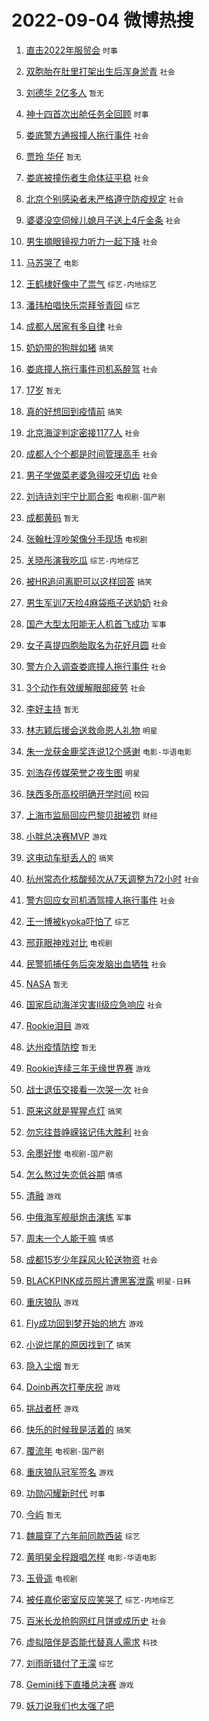 # 2022-09-04 微博热搜 
1. [直击2022年服贸会](https://m.weibo.cn/search?containerid=100103type%3D1%26t%3D10%26q%3D%23%E7%9B%B4%E5%87%BB2022%E5%B9%B4%E6%9C%8D%E8%B4%B8%E4%BC%9A%23&stream_entry_id=51&isnewpage=1&extparam=seat%3D1%26pos%3D0%26dgr%3D0%26c_type%3D51%26filter_type%3Drealtimehot%26cate%3D10103%26display_time%3D1662250436%26pre_seqid%3D16622504367000423196&luicode=10000011&lfid=106003type%3D25%26t%3D3%26disable_hot%3D1%26filter_type%3Drealtimehot) `时事` 

2. [双胞胎在肚里打架出生后浑身淤青](https://m.weibo.cn/search?containerid=100103type%3D1%26t%3D10%26q%3D%23%E5%8F%8C%E8%83%9E%E8%83%8E%E5%9C%A8%E8%82%9A%E9%87%8C%E6%89%93%E6%9E%B6%E5%87%BA%E7%94%9F%E5%90%8E%E6%B5%91%E8%BA%AB%E6%B7%A4%E9%9D%92%23&stream_entry_id=31&isnewpage=1&extparam=seat%3D1%26dgr%3D0%26filter_type%3Drealtimehot%26realpos%3D1%26flag%3D1%26lcate%3D5001%26pos%3D0%26c_type%3D31%26cate%3D0%26display_time%3D1662250436%26pre_seqid%3D16622504367000423196&luicode=10000011&lfid=106003type%3D25%26t%3D3%26disable_hot%3D1%26filter_type%3Drealtimehot) `社会` 

3. [刘德华 2亿多人](https://m.weibo.cn/search?containerid=100103type%3D1%26t%3D10%26q%3D%E5%88%98%E5%BE%B7%E5%8D%8E+2%E4%BA%BF%E5%A4%9A%E4%BA%BA&stream_entry_id=31&isnewpage=1&extparam=seat%3D1%26dgr%3D0%26filter_type%3Drealtimehot%26realpos%3D2%26flag%3D16%26lcate%3D5001%26pos%3D1%26c_type%3D31%26cate%3D0%26display_time%3D1662250436%26pre_seqid%3D16622504367000423196&luicode=10000011&lfid=106003type%3D25%26t%3D3%26disable_hot%3D1%26filter_type%3Drealtimehot) `暂无` 

4. [神十四首次出舱任务全回顾](https://m.weibo.cn/search?containerid=100103type%3D1%26t%3D10%26q%3D%23%E7%A5%9E%E5%8D%81%E5%9B%9B%E9%A6%96%E6%AC%A1%E5%87%BA%E8%88%B1%E4%BB%BB%E5%8A%A1%E5%85%A8%E5%9B%9E%E9%A1%BE%23&stream_entry_id=31&isnewpage=1&extparam=seat%3D1%26dgr%3D0%26filter_type%3Drealtimehot%26realpos%3D3%26flag%3D0%26lcate%3D5001%26pos%3D2%26c_type%3D31%26cate%3D0%26display_time%3D1662250436%26pre_seqid%3D16622504367000423196&luicode=10000011&lfid=106003type%3D25%26t%3D3%26disable_hot%3D1%26filter_type%3Drealtimehot) `时事` 

5. [娄底警方通报撞人拖行事件](https://m.weibo.cn/search?containerid=100103type%3D1%26t%3D10%26q%3D%23%E5%A8%84%E5%BA%95%E8%AD%A6%E6%96%B9%E9%80%9A%E6%8A%A5%E6%92%9E%E4%BA%BA%E6%8B%96%E8%A1%8C%E4%BA%8B%E4%BB%B6%23&stream_entry_id=31&isnewpage=1&extparam=seat%3D1%26dgr%3D0%26filter_type%3Drealtimehot%26realpos%3D4%26flag%3D1%26lcate%3D5001%26pos%3D3%26c_type%3D31%26cate%3D0%26display_time%3D1662250436%26pre_seqid%3D16622504367000423196&luicode=10000011&lfid=106003type%3D25%26t%3D3%26disable_hot%3D1%26filter_type%3Drealtimehot) `社会` 

6. [贾玲 华仔](https://m.weibo.cn/search?containerid=100103type%3D1%26t%3D10%26q%3D%E8%B4%BE%E7%8E%B2+%E5%8D%8E%E4%BB%94&stream_entry_id=31&isnewpage=1&extparam=seat%3D1%26dgr%3D0%26filter_type%3Drealtimehot%26realpos%3D5%26flag%3D0%26lcate%3D5001%26pos%3D4%26c_type%3D31%26cate%3D0%26display_time%3D1662250436%26pre_seqid%3D16622504367000423196&luicode=10000011&lfid=106003type%3D25%26t%3D3%26disable_hot%3D1%26filter_type%3Drealtimehot) `暂无` 

7. [娄底被撞伤者生命体征平稳](https://m.weibo.cn/search?containerid=100103type%3D1%26t%3D10%26q%3D%23%E5%A8%84%E5%BA%95%E8%A2%AB%E6%92%9E%E4%BC%A4%E8%80%85%E7%94%9F%E5%91%BD%E4%BD%93%E5%BE%81%E5%B9%B3%E7%A8%B3%23&stream_entry_id=31&isnewpage=1&extparam=seat%3D1%26dgr%3D0%26filter_type%3Drealtimehot%26realpos%3D6%26flag%3D1%26lcate%3D5001%26pos%3D5%26c_type%3D31%26cate%3D0%26display_time%3D1662250436%26pre_seqid%3D16622504367000423196&luicode=10000011&lfid=106003type%3D25%26t%3D3%26disable_hot%3D1%26filter_type%3Drealtimehot) `社会` 

8. [北京个别感染者未严格遵守防疫规定](https://m.weibo.cn/search?containerid=100103type%3D1%26t%3D10%26q%3D%23%E5%8C%97%E4%BA%AC%E4%B8%AA%E5%88%AB%E6%84%9F%E6%9F%93%E8%80%85%E6%9C%AA%E4%B8%A5%E6%A0%BC%E9%81%B5%E5%AE%88%E9%98%B2%E7%96%AB%E8%A7%84%E5%AE%9A%23&stream_entry_id=31&isnewpage=1&extparam=seat%3D1%26dgr%3D0%26filter_type%3Drealtimehot%26realpos%3D7%26flag%3D1%26lcate%3D5001%26pos%3D6%26c_type%3D31%26cate%3D0%26display_time%3D1662250436%26pre_seqid%3D16622504367000423196&luicode=10000011&lfid=106003type%3D25%26t%3D3%26disable_hot%3D1%26filter_type%3Drealtimehot) `社会` 

9. [婆婆没空伺候儿媳月子送上4斤金条](https://m.weibo.cn/search?containerid=100103type%3D1%26t%3D10%26q%3D%23%E5%A9%86%E5%A9%86%E6%B2%A1%E7%A9%BA%E4%BC%BA%E5%80%99%E5%84%BF%E5%AA%B3%E6%9C%88%E5%AD%90%E9%80%81%E4%B8%8A4%E6%96%A4%E9%87%91%E6%9D%A1%23&stream_entry_id=31&isnewpage=1&extparam=seat%3D1%26dgr%3D0%26filter_type%3Drealtimehot%26realpos%3D8%26flag%3D0%26lcate%3D5001%26pos%3D7%26c_type%3D31%26cate%3D0%26display_time%3D1662250436%26pre_seqid%3D16622504367000423196&luicode=10000011&lfid=106003type%3D25%26t%3D3%26disable_hot%3D1%26filter_type%3Drealtimehot) `社会` 

10. [男生摘眼镜视力听力一起下降](https://m.weibo.cn/search?containerid=100103type%3D1%26t%3D10%26q%3D%23%E7%94%B7%E7%94%9F%E6%91%98%E7%9C%BC%E9%95%9C%E8%A7%86%E5%8A%9B%E5%90%AC%E5%8A%9B%E4%B8%80%E8%B5%B7%E4%B8%8B%E9%99%8D%23&stream_entry_id=31&isnewpage=1&extparam=seat%3D1%26dgr%3D0%26filter_type%3Drealtimehot%26realpos%3D9%26flag%3D0%26lcate%3D5001%26pos%3D8%26c_type%3D31%26cate%3D0%26display_time%3D1662250436%26pre_seqid%3D16622504367000423196&luicode=10000011&lfid=106003type%3D25%26t%3D3%26disable_hot%3D1%26filter_type%3Drealtimehot) `社会` 

11. [马苏哭了](https://m.weibo.cn/search?containerid=100103type%3D1%26t%3D10%26q%3D%23%E9%A9%AC%E8%8B%8F%E5%93%AD%E4%BA%86%23&stream_entry_id=31&isnewpage=1&extparam=seat%3D1%26dgr%3D0%26filter_type%3Drealtimehot%26realpos%3D10%26flag%3D0%26lcate%3D5001%26pos%3D9%26c_type%3D31%26cate%3D0%26display_time%3D1662250436%26pre_seqid%3D16622504367000423196&luicode=10000011&lfid=106003type%3D25%26t%3D3%26disable_hot%3D1%26filter_type%3Drealtimehot) `电影` 

12. [王鹤棣好像中了祟气](https://m.weibo.cn/search?containerid=100103type%3D1%26t%3D10%26q%3D%23%E7%8E%8B%E9%B9%A4%E6%A3%A3%E5%A5%BD%E5%83%8F%E4%B8%AD%E4%BA%86%E7%A5%9F%E6%B0%94%23&stream_entry_id=31&isnewpage=1&extparam=seat%3D1%26dgr%3D0%26filter_type%3Drealtimehot%26realpos%3D11%26flag%3D0%26lcate%3D5001%26pos%3D10%26c_type%3D31%26cate%3D0%26display_time%3D1662250436%26pre_seqid%3D16622504367000423196&luicode=10000011&lfid=106003type%3D25%26t%3D3%26disable_hot%3D1%26filter_type%3Drealtimehot) `综艺-内地综艺` 

13. [潘玮柏唱快乐崇拜爷青回](http://m.weibo.cn/c/wbox?&id=j84w2uenjc&roomid=14053&q=%23%E6%BD%98%E7%8E%AE%E6%9F%8F%E5%94%B1%E5%BF%AB%E4%B9%90%E5%B4%87%E6%8B%9C%E7%88%B7%E9%9D%92%E5%9B%9E%23&extparam=seat%3D1%26dgr%3D0%26filter_type%3Drealtimehot%26realpos%3D12%26flag%3D1%26lcate%3D5001%26pos%3D11%26c_type%3D31%26cate%3D0%26display_time%3D1662250436%26pre_seqid%3D16622504367000423196&luicode=10000011&lfid=106003type%3D25%26t%3D3%26disable_hot%3D1%26filter_type%3Drealtimehot) `综艺` 

14. [成都人居家有多自律](https://m.weibo.cn/search?containerid=100103type%3D1%26t%3D10%26q%3D%23%E6%88%90%E9%83%BD%E4%BA%BA%E5%B1%85%E5%AE%B6%E6%9C%89%E5%A4%9A%E8%87%AA%E5%BE%8B%23&stream_entry_id=31&isnewpage=1&extparam=seat%3D1%26dgr%3D0%26filter_type%3Drealtimehot%26realpos%3D13%26flag%3D1%26lcate%3D5001%26pos%3D12%26c_type%3D31%26cate%3D0%26display_time%3D1662250436%26pre_seqid%3D16622504367000423196&luicode=10000011&lfid=106003type%3D25%26t%3D3%26disable_hot%3D1%26filter_type%3Drealtimehot) `社会` 

15. [奶奶带的狗胖如猪](https://m.weibo.cn/search?containerid=100103type%3D1%26t%3D10%26q%3D%23%E5%A5%B6%E5%A5%B6%E5%B8%A6%E7%9A%84%E7%8B%97%E8%83%96%E5%A6%82%E7%8C%AA%23&stream_entry_id=31&isnewpage=1&extparam=seat%3D1%26dgr%3D0%26filter_type%3Drealtimehot%26realpos%3D14%26flag%3D0%26lcate%3D5001%26pos%3D13%26c_type%3D31%26cate%3D0%26display_time%3D1662250436%26pre_seqid%3D16622504367000423196&luicode=10000011&lfid=106003type%3D25%26t%3D3%26disable_hot%3D1%26filter_type%3Drealtimehot) `搞笑` 

16. [娄底撞人拖行事件司机系醉驾](https://m.weibo.cn/search?containerid=100103type%3D1%26t%3D10%26q%3D%23%E5%A8%84%E5%BA%95%E6%92%9E%E4%BA%BA%E6%8B%96%E8%A1%8C%E4%BA%8B%E4%BB%B6%E5%8F%B8%E6%9C%BA%E7%B3%BB%E9%86%89%E9%A9%BE%23&stream_entry_id=31&isnewpage=1&extparam=seat%3D1%26dgr%3D0%26filter_type%3Drealtimehot%26realpos%3D15%26flag%3D1%26lcate%3D5001%26pos%3D14%26c_type%3D31%26cate%3D0%26display_time%3D1662250436%26pre_seqid%3D16622504367000423196&luicode=10000011&lfid=106003type%3D25%26t%3D3%26disable_hot%3D1%26filter_type%3Drealtimehot) `社会` 

17. [17岁](https://m.weibo.cn/search?containerid=100103type%3D1%26t%3D10%26q%3D%2317%E5%B2%81%23&stream_entry_id=31&isnewpage=1&extparam=seat%3D1%26dgr%3D0%26filter_type%3Drealtimehot%26realpos%3D16%26flag%3D0%26lcate%3D5001%26pos%3D15%26c_type%3D31%26cate%3D0%26display_time%3D1662250436%26pre_seqid%3D16622504367000423196&luicode=10000011&lfid=106003type%3D25%26t%3D3%26disable_hot%3D1%26filter_type%3Drealtimehot) `暂无` 

18. [真的好想回到疫情前](https://m.weibo.cn/search?containerid=100103type%3D1%26t%3D10%26q%3D%23%E7%9C%9F%E7%9A%84%E5%A5%BD%E6%83%B3%E5%9B%9E%E5%88%B0%E7%96%AB%E6%83%85%E5%89%8D%23&stream_entry_id=31&isnewpage=1&extparam=seat%3D1%26dgr%3D0%26filter_type%3Drealtimehot%26realpos%3D17%26flag%3D0%26lcate%3D5001%26pos%3D16%26c_type%3D31%26cate%3D0%26display_time%3D1662250436%26pre_seqid%3D16622504367000423196&luicode=10000011&lfid=106003type%3D25%26t%3D3%26disable_hot%3D1%26filter_type%3Drealtimehot) `搞笑` 

19. [北京海淀判定密接1177人](https://m.weibo.cn/search?containerid=100103type%3D1%26t%3D10%26q%3D%23%E5%8C%97%E4%BA%AC%E6%B5%B7%E6%B7%80%E5%88%A4%E5%AE%9A%E5%AF%86%E6%8E%A51177%E4%BA%BA%23&stream_entry_id=31&isnewpage=1&extparam=seat%3D1%26dgr%3D0%26filter_type%3Drealtimehot%26realpos%3D18%26flag%3D0%26lcate%3D5001%26pos%3D17%26c_type%3D31%26cate%3D0%26display_time%3D1662250436%26pre_seqid%3D16622504367000423196&luicode=10000011&lfid=106003type%3D25%26t%3D3%26disable_hot%3D1%26filter_type%3Drealtimehot) `社会` 

20. [成都人个个都是时间管理高手](https://m.weibo.cn/search?containerid=100103type%3D1%26t%3D10%26q%3D%23%E6%88%90%E9%83%BD%E4%BA%BA%E4%B8%AA%E4%B8%AA%E9%83%BD%E6%98%AF%E6%97%B6%E9%97%B4%E7%AE%A1%E7%90%86%E9%AB%98%E6%89%8B%23&stream_entry_id=31&isnewpage=1&extparam=seat%3D1%26dgr%3D0%26filter_type%3Drealtimehot%26realpos%3D19%26flag%3D0%26lcate%3D5001%26pos%3D18%26c_type%3D31%26cate%3D0%26display_time%3D1662250436%26pre_seqid%3D16622504367000423196&luicode=10000011&lfid=106003type%3D25%26t%3D3%26disable_hot%3D1%26filter_type%3Drealtimehot) `社会` 

21. [男子学做菜老婆急得咬牙切齿](https://m.weibo.cn/search?containerid=100103type%3D1%26t%3D10%26q%3D%23%E7%94%B7%E5%AD%90%E5%AD%A6%E5%81%9A%E8%8F%9C%E8%80%81%E5%A9%86%E6%80%A5%E5%BE%97%E5%92%AC%E7%89%99%E5%88%87%E9%BD%BF%23&stream_entry_id=31&isnewpage=1&extparam=seat%3D1%26dgr%3D0%26filter_type%3Drealtimehot%26realpos%3D20%26flag%3D0%26lcate%3D5001%26pos%3D19%26c_type%3D31%26cate%3D0%26display_time%3D1662250436%26pre_seqid%3D16622504367000423196&luicode=10000011&lfid=106003type%3D25%26t%3D3%26disable_hot%3D1%26filter_type%3Drealtimehot) `社会` 

22. [刘诗诗刘宇宁比耶合影](http://m.weibo.cn/c/wbox?&id=j84w2uenjc&roomid=14054&q=%23%E5%88%98%E8%AF%97%E8%AF%97%E5%88%98%E5%AE%87%E5%AE%81%E6%AF%94%E8%80%B6%E5%90%88%E5%BD%B1%23&extparam=seat%3D1%26dgr%3D0%26filter_type%3Drealtimehot%26realpos%3D21%26flag%3D1%26lcate%3D5001%26pos%3D20%26c_type%3D31%26cate%3D0%26display_time%3D1662250436%26pre_seqid%3D16622504367000423196&luicode=10000011&lfid=106003type%3D25%26t%3D3%26disable_hot%3D1%26filter_type%3Drealtimehot) `电视剧-国产剧` 

23. [成都黄码](https://m.weibo.cn/search?containerid=100103type%3D1%26t%3D10%26q%3D%23%E6%88%90%E9%83%BD%E9%BB%84%E7%A0%81%23&stream_entry_id=31&isnewpage=1&extparam=seat%3D1%26dgr%3D0%26filter_type%3Drealtimehot%26realpos%3D22%26flag%3D0%26lcate%3D5001%26pos%3D21%26c_type%3D31%26cate%3D0%26display_time%3D1662250436%26pre_seqid%3D16622504367000423196&luicode=10000011&lfid=106003type%3D25%26t%3D3%26disable_hot%3D1%26filter_type%3Drealtimehot) `暂无` 

24. [张翰杜淳吵架像分手现场](http://m.weibo.cn/c/wbox?&id=j84w2uenjc&roomid=14024&q=%23%E5%BC%A0%E7%BF%B0%E6%9D%9C%E6%B7%B3%E5%90%B5%E6%9E%B6%E5%83%8F%E5%88%86%E6%89%8B%E7%8E%B0%E5%9C%BA%23&extparam=seat%3D1%26dgr%3D0%26filter_type%3Drealtimehot%26realpos%3D23%26flag%3D0%26lcate%3D5001%26pos%3D22%26c_type%3D31%26cate%3D0%26display_time%3D1662250436%26pre_seqid%3D16622504367000423196&luicode=10000011&lfid=106003type%3D25%26t%3D3%26disable_hot%3D1%26filter_type%3Drealtimehot) `电视剧` 

25. [关晓彤演我吃瓜](https://m.weibo.cn/search?containerid=100103type%3D1%26t%3D10%26q%3D%23%E5%85%B3%E6%99%93%E5%BD%A4%E6%BC%94%E6%88%91%E5%90%83%E7%93%9C%23&stream_entry_id=31&isnewpage=1&extparam=seat%3D1%26dgr%3D0%26filter_type%3Drealtimehot%26realpos%3D24%26flag%3D0%26lcate%3D5001%26pos%3D23%26c_type%3D31%26cate%3D0%26display_time%3D1662250436%26pre_seqid%3D16622504367000423196&luicode=10000011&lfid=106003type%3D25%26t%3D3%26disable_hot%3D1%26filter_type%3Drealtimehot) `综艺-内地综艺` 

26. [被HR追问离职可以这样回答](https://m.weibo.cn/search?containerid=100103type%3D1%26t%3D10%26q%3D%23%E8%A2%ABHR%E8%BF%BD%E9%97%AE%E7%A6%BB%E8%81%8C%E5%8F%AF%E4%BB%A5%E8%BF%99%E6%A0%B7%E5%9B%9E%E7%AD%94%23&stream_entry_id=31&isnewpage=1&extparam=seat%3D1%26dgr%3D0%26filter_type%3Drealtimehot%26realpos%3D25%26flag%3D0%26lcate%3D5001%26pos%3D24%26c_type%3D31%26cate%3D0%26display_time%3D1662250436%26pre_seqid%3D16622504367000423196&luicode=10000011&lfid=106003type%3D25%26t%3D3%26disable_hot%3D1%26filter_type%3Drealtimehot) `搞笑` 

27. [男生军训7天捡4麻袋瓶子送奶奶](https://m.weibo.cn/search?containerid=100103type%3D1%26t%3D10%26q%3D%23%E7%94%B7%E7%94%9F%E5%86%9B%E8%AE%AD7%E5%A4%A9%E6%8D%A14%E9%BA%BB%E8%A2%8B%E7%93%B6%E5%AD%90%E9%80%81%E5%A5%B6%E5%A5%B6%23&stream_entry_id=31&isnewpage=1&extparam=seat%3D1%26dgr%3D0%26filter_type%3Drealtimehot%26realpos%3D26%26flag%3D0%26lcate%3D5001%26pos%3D25%26c_type%3D31%26cate%3D0%26display_time%3D1662250436%26pre_seqid%3D16622504367000423196&luicode=10000011&lfid=106003type%3D25%26t%3D3%26disable_hot%3D1%26filter_type%3Drealtimehot) `社会` 

28. [国产大型太阳能无人机首飞成功](https://m.weibo.cn/search?containerid=100103type%3D1%26t%3D10%26q%3D%23%E5%9B%BD%E4%BA%A7%E5%A4%A7%E5%9E%8B%E5%A4%AA%E9%98%B3%E8%83%BD%E6%97%A0%E4%BA%BA%E6%9C%BA%E9%A6%96%E9%A3%9E%E6%88%90%E5%8A%9F%23&stream_entry_id=31&isnewpage=1&extparam=seat%3D1%26dgr%3D0%26filter_type%3Drealtimehot%26realpos%3D27%26flag%3D0%26lcate%3D5001%26pos%3D26%26c_type%3D31%26cate%3D0%26display_time%3D1662250436%26pre_seqid%3D16622504367000423196&luicode=10000011&lfid=106003type%3D25%26t%3D3%26disable_hot%3D1%26filter_type%3Drealtimehot) `军事` 

29. [女子喜提四胞胎取名为花好月圆](https://m.weibo.cn/search?containerid=100103type%3D1%26t%3D10%26q%3D%23%E5%A5%B3%E5%AD%90%E5%96%9C%E6%8F%90%E5%9B%9B%E8%83%9E%E8%83%8E%E5%8F%96%E5%90%8D%E4%B8%BA%E8%8A%B1%E5%A5%BD%E6%9C%88%E5%9C%86%23&stream_entry_id=31&isnewpage=1&extparam=seat%3D1%26dgr%3D0%26filter_type%3Drealtimehot%26realpos%3D28%26flag%3D0%26lcate%3D5001%26pos%3D27%26c_type%3D31%26cate%3D0%26display_time%3D1662250436%26pre_seqid%3D16622504367000423196&luicode=10000011&lfid=106003type%3D25%26t%3D3%26disable_hot%3D1%26filter_type%3Drealtimehot) `社会` 

30. [警方介入调查娄底撞人拖行事件](https://m.weibo.cn/search?containerid=100103type%3D1%26t%3D10%26q%3D%23%E8%AD%A6%E6%96%B9%E4%BB%8B%E5%85%A5%E8%B0%83%E6%9F%A5%E5%A8%84%E5%BA%95%E6%92%9E%E4%BA%BA%E6%8B%96%E8%A1%8C%E4%BA%8B%E4%BB%B6%23&stream_entry_id=31&isnewpage=1&extparam=seat%3D1%26dgr%3D0%26filter_type%3Drealtimehot%26realpos%3D29%26flag%3D0%26lcate%3D5001%26pos%3D28%26c_type%3D31%26cate%3D0%26display_time%3D1662250436%26pre_seqid%3D16622504367000423196&luicode=10000011&lfid=106003type%3D25%26t%3D3%26disable_hot%3D1%26filter_type%3Drealtimehot) `社会` 

31. [3个动作有效缓解眼部疲劳](https://m.weibo.cn/search?containerid=100103type%3D1%26t%3D10%26q%3D%233%E4%B8%AA%E5%8A%A8%E4%BD%9C%E6%9C%89%E6%95%88%E7%BC%93%E8%A7%A3%E7%9C%BC%E9%83%A8%E7%96%B2%E5%8A%B3%23&stream_entry_id=31&isnewpage=1&extparam=seat%3D1%26dgr%3D0%26filter_type%3Drealtimehot%26realpos%3D30%26flag%3D0%26lcate%3D5001%26pos%3D29%26c_type%3D31%26cate%3D0%26display_time%3D1662250436%26pre_seqid%3D16622504367000423196&luicode=10000011&lfid=106003type%3D25%26t%3D3%26disable_hot%3D1%26filter_type%3Drealtimehot) `社会` 

32. [李好主持](https://m.weibo.cn/search?containerid=100103type%3D1%26t%3D10%26q%3D%E6%9D%8E%E5%A5%BD%E4%B8%BB%E6%8C%81&stream_entry_id=31&isnewpage=1&extparam=seat%3D1%26dgr%3D0%26filter_type%3Drealtimehot%26realpos%3D31%26flag%3D0%26lcate%3D5001%26pos%3D30%26c_type%3D31%26cate%3D0%26display_time%3D1662250436%26pre_seqid%3D16622504367000423196&luicode=10000011&lfid=106003type%3D25%26t%3D3%26disable_hot%3D1%26filter_type%3Drealtimehot) `暂无` 

33. [林志颖后援会送救命恩人礼物](https://m.weibo.cn/search?containerid=100103type%3D1%26t%3D10%26q%3D%23%E6%9E%97%E5%BF%97%E9%A2%96%E5%90%8E%E6%8F%B4%E4%BC%9A%E9%80%81%E6%95%91%E5%91%BD%E6%81%A9%E4%BA%BA%E7%A4%BC%E7%89%A9%23&stream_entry_id=31&isnewpage=1&extparam=seat%3D1%26dgr%3D0%26filter_type%3Drealtimehot%26realpos%3D32%26flag%3D0%26lcate%3D5001%26pos%3D31%26c_type%3D31%26cate%3D0%26display_time%3D1662250436%26pre_seqid%3D16622504367000423196&luicode=10000011&lfid=106003type%3D25%26t%3D3%26disable_hot%3D1%26filter_type%3Drealtimehot) `明星` 

34. [朱一龙获金鹿奖连说12个感谢](https://m.weibo.cn/search?containerid=100103type%3D1%26t%3D10%26q%3D%23%E6%9C%B1%E4%B8%80%E9%BE%99%E8%8E%B7%E9%87%91%E9%B9%BF%E5%A5%96%E8%BF%9E%E8%AF%B412%E4%B8%AA%E6%84%9F%E8%B0%A2%23&stream_entry_id=31&isnewpage=1&extparam=seat%3D1%26dgr%3D0%26filter_type%3Drealtimehot%26realpos%3D33%26flag%3D0%26lcate%3D5001%26pos%3D32%26c_type%3D31%26cate%3D0%26display_time%3D1662250436%26pre_seqid%3D16622504367000423196&luicode=10000011&lfid=106003type%3D25%26t%3D3%26disable_hot%3D1%26filter_type%3Drealtimehot) `电影-华语电影` 

35. [刘浩存传媒荣誉之夜生图](https://m.weibo.cn/search?containerid=100103type%3D1%26t%3D10%26q%3D%23%E5%88%98%E6%B5%A9%E5%AD%98%E4%BC%A0%E5%AA%92%E8%8D%A3%E8%AA%89%E4%B9%8B%E5%A4%9C%E7%94%9F%E5%9B%BE%23&stream_entry_id=31&isnewpage=1&extparam=seat%3D1%26dgr%3D0%26filter_type%3Drealtimehot%26realpos%3D34%26flag%3D0%26lcate%3D5001%26pos%3D33%26c_type%3D31%26cate%3D0%26display_time%3D1662250436%26pre_seqid%3D16622504367000423196&luicode=10000011&lfid=106003type%3D25%26t%3D3%26disable_hot%3D1%26filter_type%3Drealtimehot) `明星` 

36. [陕西多所高校明确开学时间](https://m.weibo.cn/search?containerid=100103type%3D1%26t%3D10%26q%3D%23%E9%99%95%E8%A5%BF%E5%A4%9A%E6%89%80%E9%AB%98%E6%A0%A1%E6%98%8E%E7%A1%AE%E5%BC%80%E5%AD%A6%E6%97%B6%E9%97%B4%23&stream_entry_id=31&isnewpage=1&extparam=seat%3D1%26dgr%3D0%26filter_type%3Drealtimehot%26realpos%3D35%26flag%3D1%26lcate%3D5001%26pos%3D34%26c_type%3D31%26cate%3D0%26display_time%3D1662250436%26pre_seqid%3D16622504367000423196&luicode=10000011&lfid=106003type%3D25%26t%3D3%26disable_hot%3D1%26filter_type%3Drealtimehot) `校园` 

37. [上海市监局回应巴黎贝甜被罚](https://m.weibo.cn/search?containerid=100103type%3D1%26t%3D10%26q%3D%23%E4%B8%8A%E6%B5%B7%E5%B8%82%E7%9B%91%E5%B1%80%E5%9B%9E%E5%BA%94%E5%B7%B4%E9%BB%8E%E8%B4%9D%E7%94%9C%E8%A2%AB%E7%BD%9A%23&stream_entry_id=31&isnewpage=1&extparam=seat%3D1%26dgr%3D0%26filter_type%3Drealtimehot%26realpos%3D36%26flag%3D0%26lcate%3D5001%26pos%3D35%26c_type%3D31%26cate%3D0%26display_time%3D1662250436%26pre_seqid%3D16622504367000423196&luicode=10000011&lfid=106003type%3D25%26t%3D3%26disable_hot%3D1%26filter_type%3Drealtimehot) `财经` 

38. [小胖总决赛MVP](https://m.weibo.cn/search?containerid=100103type%3D1%26t%3D10%26q%3D%23%E5%B0%8F%E8%83%96%E6%80%BB%E5%86%B3%E8%B5%9BMVP%23&stream_entry_id=31&isnewpage=1&extparam=seat%3D1%26dgr%3D0%26filter_type%3Drealtimehot%26realpos%3D37%26flag%3D0%26lcate%3D5001%26pos%3D36%26c_type%3D31%26cate%3D0%26display_time%3D1662250436%26pre_seqid%3D16622504367000423196&luicode=10000011&lfid=106003type%3D25%26t%3D3%26disable_hot%3D1%26filter_type%3Drealtimehot) `游戏` 

39. [这电动车挺丢人的](https://m.weibo.cn/search?containerid=100103type%3D1%26t%3D10%26q%3D%23%E8%BF%99%E7%94%B5%E5%8A%A8%E8%BD%A6%E6%8C%BA%E4%B8%A2%E4%BA%BA%E7%9A%84%23&stream_entry_id=31&isnewpage=1&extparam=seat%3D1%26dgr%3D0%26filter_type%3Drealtimehot%26realpos%3D38%26flag%3D0%26lcate%3D5001%26pos%3D37%26c_type%3D31%26cate%3D0%26display_time%3D1662250436%26pre_seqid%3D16622504367000423196&luicode=10000011&lfid=106003type%3D25%26t%3D3%26disable_hot%3D1%26filter_type%3Drealtimehot) `搞笑` 

40. [杭州常态化核酸频次从7天调整为72小时](https://m.weibo.cn/search?containerid=100103type%3D1%26t%3D10%26q%3D%23%E6%9D%AD%E5%B7%9E%E5%B8%B8%E6%80%81%E5%8C%96%E6%A0%B8%E9%85%B8%E9%A2%91%E6%AC%A1%E4%BB%8E7%E5%A4%A9%E8%B0%83%E6%95%B4%E4%B8%BA72%E5%B0%8F%E6%97%B6%23&stream_entry_id=31&isnewpage=1&extparam=seat%3D1%26dgr%3D0%26filter_type%3Drealtimehot%26realpos%3D39%26flag%3D0%26lcate%3D5001%26pos%3D38%26c_type%3D31%26cate%3D0%26display_time%3D1662250436%26pre_seqid%3D16622504367000423196&luicode=10000011&lfid=106003type%3D25%26t%3D3%26disable_hot%3D1%26filter_type%3Drealtimehot) `社会` 

41. [警方回应女司机酒驾撞人拖行事件](https://m.weibo.cn/search?containerid=100103type%3D1%26t%3D10%26q%3D%23%E8%AD%A6%E6%96%B9%E5%9B%9E%E5%BA%94%E5%A5%B3%E5%8F%B8%E6%9C%BA%E9%85%92%E9%A9%BE%E6%92%9E%E4%BA%BA%E6%8B%96%E8%A1%8C%E4%BA%8B%E4%BB%B6%23&stream_entry_id=31&isnewpage=1&extparam=seat%3D1%26dgr%3D0%26filter_type%3Drealtimehot%26realpos%3D40%26flag%3D0%26lcate%3D5001%26pos%3D39%26c_type%3D31%26cate%3D0%26display_time%3D1662250436%26pre_seqid%3D16622504367000423196&luicode=10000011&lfid=106003type%3D25%26t%3D3%26disable_hot%3D1%26filter_type%3Drealtimehot) `社会` 

42. [王一博被kyoka吓怕了](http://m.weibo.cn/c/wbox?&id=j84w2uenjc&roomid=14039&q=%23%E7%8E%8B%E4%B8%80%E5%8D%9A%E8%A2%ABkyoka%E5%90%93%E6%80%95%E4%BA%86%23&extparam=seat%3D1%26dgr%3D0%26filter_type%3Drealtimehot%26realpos%3D41%26flag%3D0%26lcate%3D5001%26pos%3D40%26c_type%3D31%26cate%3D0%26display_time%3D1662250436%26pre_seqid%3D16622504367000423196&luicode=10000011&lfid=106003type%3D25%26t%3D3%26disable_hot%3D1%26filter_type%3Drealtimehot) `综艺` 

43. [邢菲眼神戏对比](https://m.weibo.cn/search?containerid=100103type%3D1%26t%3D10%26q%3D%23%E9%82%A2%E8%8F%B2%E7%9C%BC%E7%A5%9E%E6%88%8F%E5%AF%B9%E6%AF%94%23&stream_entry_id=31&isnewpage=1&extparam=seat%3D1%26dgr%3D0%26filter_type%3Drealtimehot%26realpos%3D42%26flag%3D0%26lcate%3D5001%26pos%3D41%26c_type%3D31%26cate%3D0%26display_time%3D1662250436%26pre_seqid%3D16622504367000423196&luicode=10000011&lfid=106003type%3D25%26t%3D3%26disable_hot%3D1%26filter_type%3Drealtimehot) `电视剧` 

44. [民警抓捕任务后突发脑出血牺牲](https://m.weibo.cn/search?containerid=100103type%3D1%26t%3D10%26q%3D%23%E6%B0%91%E8%AD%A6%E6%8A%93%E6%8D%95%E4%BB%BB%E5%8A%A1%E5%90%8E%E7%AA%81%E5%8F%91%E8%84%91%E5%87%BA%E8%A1%80%E7%89%BA%E7%89%B2%23&stream_entry_id=31&isnewpage=1&extparam=seat%3D1%26dgr%3D0%26filter_type%3Drealtimehot%26realpos%3D43%26flag%3D1%26lcate%3D5001%26pos%3D42%26c_type%3D31%26cate%3D0%26display_time%3D1662250436%26pre_seqid%3D16622504367000423196&luicode=10000011&lfid=106003type%3D25%26t%3D3%26disable_hot%3D1%26filter_type%3Drealtimehot) `社会` 

45. [NASA](https://m.weibo.cn/search?containerid=100103type%3D1%26t%3D10%26q%3DNASA&stream_entry_id=31&isnewpage=1&extparam=seat%3D1%26dgr%3D0%26filter_type%3Drealtimehot%26realpos%3D44%26flag%3D0%26lcate%3D5001%26pos%3D43%26c_type%3D31%26cate%3D0%26display_time%3D1662250436%26pre_seqid%3D16622504367000423196&luicode=10000011&lfid=106003type%3D25%26t%3D3%26disable_hot%3D1%26filter_type%3Drealtimehot) `暂无` 

46. [国家启动海洋灾害Ⅱ级应急响应](https://m.weibo.cn/search?containerid=100103type%3D1%26t%3D10%26q%3D%23%E5%9B%BD%E5%AE%B6%E5%90%AF%E5%8A%A8%E6%B5%B7%E6%B4%8B%E7%81%BE%E5%AE%B3%E2%85%A1%E7%BA%A7%E5%BA%94%E6%80%A5%E5%93%8D%E5%BA%94%23&stream_entry_id=31&isnewpage=1&extparam=seat%3D1%26dgr%3D0%26filter_type%3Drealtimehot%26realpos%3D45%26flag%3D0%26lcate%3D5001%26pos%3D44%26c_type%3D31%26cate%3D0%26display_time%3D1662250436%26pre_seqid%3D16622504367000423196&luicode=10000011&lfid=106003type%3D25%26t%3D3%26disable_hot%3D1%26filter_type%3Drealtimehot) `社会` 

47. [Rookie泪目](https://m.weibo.cn/search?containerid=100103type%3D1%26t%3D10%26q%3D%23Rookie%E6%B3%AA%E7%9B%AE%23&stream_entry_id=31&isnewpage=1&extparam=seat%3D1%26dgr%3D0%26filter_type%3Drealtimehot%26realpos%3D46%26flag%3D0%26lcate%3D5001%26pos%3D45%26c_type%3D31%26cate%3D0%26display_time%3D1662250436%26pre_seqid%3D16622504367000423196&luicode=10000011&lfid=106003type%3D25%26t%3D3%26disable_hot%3D1%26filter_type%3Drealtimehot) `游戏` 

48. [达州疫情防控](https://m.weibo.cn/search?containerid=100103type%3D1%26t%3D10%26q%3D%E8%BE%BE%E5%B7%9E%E7%96%AB%E6%83%85%E9%98%B2%E6%8E%A7&stream_entry_id=31&isnewpage=1&extparam=seat%3D1%26dgr%3D0%26filter_type%3Drealtimehot%26realpos%3D47%26flag%3D1%26lcate%3D5001%26pos%3D46%26c_type%3D31%26cate%3D0%26display_time%3D1662250436%26pre_seqid%3D16622504367000423196&luicode=10000011&lfid=106003type%3D25%26t%3D3%26disable_hot%3D1%26filter_type%3Drealtimehot) `暂无` 

49. [Rookie连续三年无缘世界赛](https://m.weibo.cn/search?containerid=100103type%3D1%26t%3D10%26q%3D%23Rookie%E8%BF%9E%E7%BB%AD%E4%B8%89%E5%B9%B4%E6%97%A0%E7%BC%98%E4%B8%96%E7%95%8C%E8%B5%9B%23&stream_entry_id=31&isnewpage=1&extparam=seat%3D1%26dgr%3D0%26filter_type%3Drealtimehot%26realpos%3D48%26flag%3D0%26lcate%3D5001%26pos%3D47%26c_type%3D31%26cate%3D0%26display_time%3D1662250436%26pre_seqid%3D16622504367000423196&luicode=10000011&lfid=106003type%3D25%26t%3D3%26disable_hot%3D1%26filter_type%3Drealtimehot) `游戏` 

50. [战士退伍交接看一次哭一次](https://m.weibo.cn/search?containerid=100103type%3D1%26t%3D10%26q%3D%23%E6%88%98%E5%A3%AB%E9%80%80%E4%BC%8D%E4%BA%A4%E6%8E%A5%E7%9C%8B%E4%B8%80%E6%AC%A1%E5%93%AD%E4%B8%80%E6%AC%A1%23&stream_entry_id=31&isnewpage=1&extparam=seat%3D1%26dgr%3D0%26filter_type%3Drealtimehot%26realpos%3D49%26flag%3D1%26lcate%3D5001%26pos%3D48%26c_type%3D31%26cate%3D0%26display_time%3D1662250436%26pre_seqid%3D16622504367000423196&luicode=10000011&lfid=106003type%3D25%26t%3D3%26disable_hot%3D1%26filter_type%3Drealtimehot) `社会` 

51. [原来这就是猩猩点灯](https://m.weibo.cn/search?containerid=100103type%3D1%26t%3D10%26q%3D%23%E5%8E%9F%E6%9D%A5%E8%BF%99%E5%B0%B1%E6%98%AF%E7%8C%A9%E7%8C%A9%E7%82%B9%E7%81%AF%23&stream_entry_id=31&isnewpage=1&extparam=seat%3D1%26dgr%3D0%26filter_type%3Drealtimehot%26realpos%3D50%26flag%3D1%26lcate%3D5001%26pos%3D49%26c_type%3D31%26cate%3D0%26display_time%3D1662250436%26pre_seqid%3D16622504367000423196&luicode=10000011&lfid=106003type%3D25%26t%3D3%26disable_hot%3D1%26filter_type%3Drealtimehot) `搞笑` 

52. [勿忘往昔峥嵘铭记伟大胜利](https://m.weibo.cn/search?containerid=100103type%3D1%26t%3D10%26q%3D%23%E5%8B%BF%E5%BF%98%E5%BE%80%E6%98%94%E5%B3%A5%E5%B5%98%E9%93%AD%E8%AE%B0%E4%BC%9F%E5%A4%A7%E8%83%9C%E5%88%A9%23&stream_entry_id=51&isnewpage=1&extparam=seat%3D1%26pos%3D0%26dgr%3D0%26c_type%3D51%26filter_type%3Drealtimehot%26cate%3D10103%26display_time%3D1662246234%26pre_seqid%3D1662246234377023447287&luicode=10000011&lfid=106003type%3D25%26t%3D3%26disable_hot%3D1%26filter_type%3Drealtimehot) `社会` 

53. [余墨好惨](https://m.weibo.cn/search?containerid=100103type%3D1%26t%3D10%26q%3D%23%E4%BD%99%E5%A2%A8%E5%A5%BD%E6%83%A8%23&stream_entry_id=31&isnewpage=1&extparam=seat%3D1%26dgr%3D0%26filter_type%3Drealtimehot%26realpos%3D34%26flag%3D0%26lcate%3D5001%26pos%3D33%26c_type%3D31%26cate%3D0%26display_time%3D1662246234%26pre_seqid%3D1662246234377023447287&luicode=10000011&lfid=106003type%3D25%26t%3D3%26disable_hot%3D1%26filter_type%3Drealtimehot) `电视剧-国产剧` 

54. [怎么熬过失恋低谷期](https://m.weibo.cn/search?containerid=100103type%3D1%26t%3D10%26q%3D%23%E6%80%8E%E4%B9%88%E7%86%AC%E8%BF%87%E5%A4%B1%E6%81%8B%E4%BD%8E%E8%B0%B7%E6%9C%9F%23&stream_entry_id=31&isnewpage=1&extparam=seat%3D1%26dgr%3D0%26filter_type%3Drealtimehot%26realpos%3D35%26flag%3D0%26lcate%3D5001%26pos%3D34%26c_type%3D31%26cate%3D0%26display_time%3D1662246234%26pre_seqid%3D1662246234377023447287&luicode=10000011&lfid=106003type%3D25%26t%3D3%26disable_hot%3D1%26filter_type%3Drealtimehot) `情感` 

55. [清融](https://m.weibo.cn/search?containerid=100103type%3D1%26t%3D10%26q%3D%E6%B8%85%E8%9E%8D&stream_entry_id=31&isnewpage=1&extparam=seat%3D1%26dgr%3D0%26filter_type%3Drealtimehot%26realpos%3D36%26flag%3D0%26lcate%3D5001%26pos%3D35%26c_type%3D31%26cate%3D0%26display_time%3D1662246234%26pre_seqid%3D1662246234377023447287&luicode=10000011&lfid=106003type%3D25%26t%3D3%26disable_hot%3D1%26filter_type%3Drealtimehot) `游戏` 

56. [中俄海军舰艇炮击演练](https://m.weibo.cn/search?containerid=100103type%3D1%26t%3D10%26q%3D%23%E4%B8%AD%E4%BF%84%E6%B5%B7%E5%86%9B%E8%88%B0%E8%89%87%E7%82%AE%E5%87%BB%E6%BC%94%E7%BB%83%23&stream_entry_id=31&isnewpage=1&extparam=seat%3D1%26dgr%3D0%26filter_type%3Drealtimehot%26realpos%3D38%26flag%3D0%26lcate%3D5001%26pos%3D37%26c_type%3D31%26cate%3D0%26display_time%3D1662246234%26pre_seqid%3D1662246234377023447287&luicode=10000011&lfid=106003type%3D25%26t%3D3%26disable_hot%3D1%26filter_type%3Drealtimehot) `军事` 

57. [周末一个人能干嘛](https://m.weibo.cn/search?containerid=100103type%3D1%26t%3D10%26q%3D%23%E5%91%A8%E6%9C%AB%E4%B8%80%E4%B8%AA%E4%BA%BA%E8%83%BD%E5%B9%B2%E5%98%9B%23&stream_entry_id=31&isnewpage=1&extparam=seat%3D1%26dgr%3D0%26filter_type%3Drealtimehot%26realpos%3D39%26flag%3D0%26lcate%3D5001%26pos%3D38%26c_type%3D31%26cate%3D0%26display_time%3D1662246234%26pre_seqid%3D1662246234377023447287&luicode=10000011&lfid=106003type%3D25%26t%3D3%26disable_hot%3D1%26filter_type%3Drealtimehot) `情感` 

58. [成都15岁少年踩风火轮送物资](https://m.weibo.cn/search?containerid=100103type%3D1%26t%3D10%26q%3D%23%E6%88%90%E9%83%BD15%E5%B2%81%E5%B0%91%E5%B9%B4%E8%B8%A9%E9%A3%8E%E7%81%AB%E8%BD%AE%E9%80%81%E7%89%A9%E8%B5%84%23&stream_entry_id=31&isnewpage=1&extparam=seat%3D1%26dgr%3D0%26filter_type%3Drealtimehot%26realpos%3D40%26flag%3D0%26lcate%3D5001%26pos%3D39%26c_type%3D31%26cate%3D0%26display_time%3D1662246234%26pre_seqid%3D1662246234377023447287&luicode=10000011&lfid=106003type%3D25%26t%3D3%26disable_hot%3D1%26filter_type%3Drealtimehot) `社会` 

59. [BLACKPINK成员照片遭黑客泄露](https://m.weibo.cn/search?containerid=100103type%3D1%26t%3D10%26q%3D%23BLACKPINK%E6%88%90%E5%91%98%E7%85%A7%E7%89%87%E9%81%AD%E9%BB%91%E5%AE%A2%E6%B3%84%E9%9C%B2%23&stream_entry_id=31&isnewpage=1&extparam=seat%3D1%26dgr%3D0%26filter_type%3Drealtimehot%26realpos%3D42%26flag%3D0%26lcate%3D5001%26pos%3D41%26c_type%3D31%26cate%3D0%26display_time%3D1662246234%26pre_seqid%3D1662246234377023447287&luicode=10000011&lfid=106003type%3D25%26t%3D3%26disable_hot%3D1%26filter_type%3Drealtimehot) `明星-日韩` 

60. [重庆狼队](https://m.weibo.cn/search?containerid=100103type%3D1%26t%3D10%26q%3D%23%E9%87%8D%E5%BA%86%E7%8B%BC%E9%98%9F%23&stream_entry_id=31&isnewpage=1&extparam=seat%3D1%26dgr%3D0%26filter_type%3Drealtimehot%26realpos%3D44%26flag%3D0%26lcate%3D5001%26pos%3D43%26c_type%3D31%26cate%3D0%26display_time%3D1662246234%26pre_seqid%3D1662246234377023447287&luicode=10000011&lfid=106003type%3D25%26t%3D3%26disable_hot%3D1%26filter_type%3Drealtimehot) `游戏` 

61. [Fly成功回到梦开始的地方](https://m.weibo.cn/search?containerid=100103type%3D1%26t%3D10%26q%3D%23Fly%E6%88%90%E5%8A%9F%E5%9B%9E%E5%88%B0%E6%A2%A6%E5%BC%80%E5%A7%8B%E7%9A%84%E5%9C%B0%E6%96%B9%23&stream_entry_id=31&isnewpage=1&extparam=seat%3D1%26dgr%3D0%26filter_type%3Drealtimehot%26realpos%3D46%26flag%3D0%26lcate%3D5001%26pos%3D45%26c_type%3D31%26cate%3D0%26display_time%3D1662246234%26pre_seqid%3D1662246234377023447287&luicode=10000011&lfid=106003type%3D25%26t%3D3%26disable_hot%3D1%26filter_type%3Drealtimehot) `游戏` 

62. [小说烂尾的原因找到了](https://m.weibo.cn/search?containerid=100103type%3D1%26t%3D10%26q%3D%23%E5%B0%8F%E8%AF%B4%E7%83%82%E5%B0%BE%E7%9A%84%E5%8E%9F%E5%9B%A0%E6%89%BE%E5%88%B0%E4%BA%86%23&stream_entry_id=31&isnewpage=1&extparam=seat%3D1%26dgr%3D0%26filter_type%3Drealtimehot%26realpos%3D47%26flag%3D0%26lcate%3D5001%26pos%3D46%26c_type%3D31%26cate%3D0%26display_time%3D1662246234%26pre_seqid%3D1662246234377023447287&luicode=10000011&lfid=106003type%3D25%26t%3D3%26disable_hot%3D1%26filter_type%3Drealtimehot) `搞笑` 

63. [隐入尘烟](https://m.weibo.cn/search?containerid=100103type%3D1%26t%3D10%26q%3D%E9%9A%90%E5%85%A5%E5%B0%98%E7%83%9F&stream_entry_id=31&isnewpage=1&extparam=seat%3D1%26dgr%3D0%26filter_type%3Drealtimehot%26realpos%3D48%26flag%3D0%26lcate%3D5001%26pos%3D47%26c_type%3D31%26cate%3D0%26display_time%3D1662246234%26pre_seqid%3D1662246234377023447287&luicode=10000011&lfid=106003type%3D25%26t%3D3%26disable_hot%3D1%26filter_type%3Drealtimehot) `暂无` 

64. [Doinb再次打拳庆祝](https://m.weibo.cn/search?containerid=100103type%3D1%26t%3D10%26q%3D%23Doinb%E5%86%8D%E6%AC%A1%E6%89%93%E6%8B%B3%E5%BA%86%E7%A5%9D%23&stream_entry_id=31&isnewpage=1&extparam=seat%3D1%26dgr%3D0%26filter_type%3Drealtimehot%26realpos%3D49%26flag%3D0%26lcate%3D5001%26pos%3D48%26c_type%3D31%26cate%3D0%26display_time%3D1662246234%26pre_seqid%3D1662246234377023447287&luicode=10000011&lfid=106003type%3D25%26t%3D3%26disable_hot%3D1%26filter_type%3Drealtimehot) `游戏` 

65. [挑战者杯](https://m.weibo.cn/search?containerid=100103type%3D1%26t%3D10%26q%3D%E6%8C%91%E6%88%98%E8%80%85%E6%9D%AF&stream_entry_id=31&isnewpage=1&extparam=seat%3D1%26dgr%3D0%26filter_type%3Drealtimehot%26realpos%3D50%26flag%3D0%26lcate%3D5001%26pos%3D49%26c_type%3D31%26cate%3D0%26display_time%3D1662246234%26pre_seqid%3D1662246234377023447287&luicode=10000011&lfid=106003type%3D25%26t%3D3%26disable_hot%3D1%26filter_type%3Drealtimehot) `游戏` 

66. [快乐的时候我是活着的](https://m.weibo.cn/search?containerid=100103type%3D1%26t%3D10%26q%3D%23%E5%BF%AB%E4%B9%90%E7%9A%84%E6%97%B6%E5%80%99%E6%88%91%E6%98%AF%E6%B4%BB%E7%9D%80%E7%9A%84%23&stream_entry_id=31&isnewpage=1&extparam=seat%3D1%26dgr%3D0%26filter_type%3Drealtimehot%26realpos%3D46%26flag%3D0%26lcate%3D5001%26pos%3D45%26c_type%3D31%26cate%3D0%26display_time%3D1662242637%26pre_seqid%3D1662242637703012696282&luicode=10000011&lfid=106003type%3D25%26t%3D3%26disable_hot%3D1%26filter_type%3Drealtimehot) `搞笑` 

67. [覆流年](https://m.weibo.cn/search?containerid=100103type%3D1%26t%3D10%26q%3D%E8%A6%86%E6%B5%81%E5%B9%B4&stream_entry_id=31&isnewpage=1&extparam=seat%3D1%26dgr%3D0%26realpos%3D42%26lcate%3D5001%26c_type%3D31%26pos%3D41%26cate%3D0%26flag%3D0%26filter_type%3Drealtimehot%26display_time%3D1662239045%26pre_seqid%3D1662238823888021328166&luicode=10000011&lfid=106003type%3D25%26t%3D3%26disable_hot%3D1%26filter_type%3Drealtimehot) `电视剧-国产剧` 

68. [重庆狼队冠军签名](https://m.weibo.cn/search?containerid=100103type%3D1%26t%3D10%26q%3D%23%E9%87%8D%E5%BA%86%E7%8B%BC%E9%98%9F%E5%86%A0%E5%86%9B%E7%AD%BE%E5%90%8D%23&stream_entry_id=31&isnewpage=1&extparam=seat%3D1%26dgr%3D0%26realpos%3D47%26lcate%3D5001%26c_type%3D31%26pos%3D46%26cate%3D0%26flag%3D0%26filter_type%3Drealtimehot%26display_time%3D1662239045%26pre_seqid%3D1662238823888021328166&luicode=10000011&lfid=106003type%3D25%26t%3D3%26disable_hot%3D1%26filter_type%3Drealtimehot) `游戏` 

69. [功勋闪耀新时代](https://m.weibo.cn/search?containerid=100103type%3D1%26t%3D10%26q%3D%23%E5%8A%9F%E5%8B%8B%E9%97%AA%E8%80%80%E6%96%B0%E6%97%B6%E4%BB%A3%23&stream_entry_id=51&isnewpage=1&extparam=seat%3D1%26pos%3D0%26dgr%3D0%26c_type%3D51%26filter_type%3Drealtimehot%26cate%3D10103%26display_time%3D1662231830%26pre_seqid%3D1662231830744023474546&luicode=10000011&lfid=106003type%3D25%26t%3D3%26disable_hot%3D1%26filter_type%3Drealtimehot) `时事` 

70. [今屿](https://m.weibo.cn/search?containerid=100103type%3D1%26t%3D10%26q%3D%E4%BB%8A%E5%B1%BF&stream_entry_id=31&isnewpage=1&extparam=seat%3D1%26dgr%3D0%26filter_type%3Drealtimehot%26realpos%3D48%26flag%3D0%26lcate%3D5001%26pos%3D47%26c_type%3D31%26cate%3D0%26display_time%3D1662231830%26pre_seqid%3D1662231830744023474546&luicode=10000011&lfid=106003type%3D25%26t%3D3%26disable_hot%3D1%26filter_type%3Drealtimehot) `暂无` 

71. [魏晨穿了六年前同款西装](https://m.weibo.cn/search?containerid=100103type%3D1%26t%3D10%26q%3D%23%E9%AD%8F%E6%99%A8%E7%A9%BF%E4%BA%86%E5%85%AD%E5%B9%B4%E5%89%8D%E5%90%8C%E6%AC%BE%E8%A5%BF%E8%A3%85%23&stream_entry_id=31&isnewpage=1&extparam=seat%3D1%26dgr%3D0%26realpos%3D48%26lcate%3D5001%26c_type%3D31%26pos%3D47%26cate%3D0%26flag%3D1%26filter_type%3Drealtimehot%26display_time%3D1662228248%26pre_seqid%3D1662228248855018222738&luicode=10000011&lfid=106003type%3D25%26t%3D3%26disable_hot%3D1%26filter_type%3Drealtimehot) `综艺` 

72. [黄明昊全程跟唱怎样](https://m.weibo.cn/search?containerid=100103type%3D1%26t%3D10%26q%3D%23%E9%BB%84%E6%98%8E%E6%98%8A%E5%85%A8%E7%A8%8B%E8%B7%9F%E5%94%B1%E6%80%8E%E6%A0%B7%23&stream_entry_id=31&isnewpage=1&extparam=seat%3D1%26dgr%3D0%26realpos%3D33%26lcate%3D5001%26c_type%3D31%26pos%3D32%26cate%3D0%26flag%3D1%26filter_type%3Drealtimehot%26display_time%3D1662224762%26pre_seqid%3D1662224027869915605309&luicode=10000011&lfid=106003type%3D25%26t%3D3%26disable_hot%3D1%26filter_type%3Drealtimehot) `电影-华语电影` 

73. [玉骨遥](http://m.weibo.cn/c/wbox?&id=j84w2uenjc&roomid=10577&q=%23%E7%8E%89%E9%AA%A8%E9%81%A5%23&extparam=seat%3D1%26dgr%3D0%26realpos%3D41%26lcate%3D5001%26c_type%3D31%26pos%3D40%26cate%3D0%26flag%3D0%26filter_type%3Drealtimehot%26display_time%3D1662224762%26pre_seqid%3D1662224027869915605309&luicode=10000011&lfid=106003type%3D25%26t%3D3%26disable_hot%3D1%26filter_type%3Drealtimehot) `电视剧` 

74. [被任嘉伦密室反应笑哭了](https://m.weibo.cn/search?containerid=100103type%3D1%26t%3D10%26q%3D%23%E8%A2%AB%E4%BB%BB%E5%98%89%E4%BC%A6%E5%AF%86%E5%AE%A4%E5%8F%8D%E5%BA%94%E7%AC%91%E5%93%AD%E4%BA%86%23&stream_entry_id=31&isnewpage=1&extparam=seat%3D1%26dgr%3D0%26realpos%3D42%26lcate%3D5001%26c_type%3D31%26pos%3D41%26cate%3D0%26flag%3D0%26filter_type%3Drealtimehot%26display_time%3D1662224762%26pre_seqid%3D1662224027869915605309&luicode=10000011&lfid=106003type%3D25%26t%3D3%26disable_hot%3D1%26filter_type%3Drealtimehot) `综艺-内地综艺` 

75. [百米长龙抢购网红月饼或成历史](https://m.weibo.cn/search?containerid=100103type%3D1%26t%3D10%26q%3D%23%E7%99%BE%E7%B1%B3%E9%95%BF%E9%BE%99%E6%8A%A2%E8%B4%AD%E7%BD%91%E7%BA%A2%E6%9C%88%E9%A5%BC%E6%88%96%E6%88%90%E5%8E%86%E5%8F%B2%23&stream_entry_id=31&isnewpage=1&extparam=seat%3D1%26dgr%3D0%26realpos%3D48%26lcate%3D5001%26c_type%3D31%26pos%3D47%26cate%3D0%26flag%3D0%26filter_type%3Drealtimehot%26display_time%3D1662224762%26pre_seqid%3D1662224027869915605309&luicode=10000011&lfid=106003type%3D25%26t%3D3%26disable_hot%3D1%26filter_type%3Drealtimehot) `社会` 

76. [虚拟陪伴是否能代替真人需求](https://m.weibo.cn/search?containerid=100103type%3D1%26t%3D10%26q%3D%23%E8%99%9A%E6%8B%9F%E9%99%AA%E4%BC%B4%E6%98%AF%E5%90%A6%E8%83%BD%E4%BB%A3%E6%9B%BF%E7%9C%9F%E4%BA%BA%E9%9C%80%E6%B1%82%23&stream_entry_id=31&isnewpage=1&extparam=seat%3D1%26dgr%3D0%26realpos%3D50%26lcate%3D5001%26c_type%3D31%26pos%3D49%26cate%3D0%26flag%3D1%26filter_type%3Drealtimehot%26display_time%3D1662224762%26pre_seqid%3D1662224027869915605309&luicode=10000011&lfid=106003type%3D25%26t%3D3%26disable_hot%3D1%26filter_type%3Drealtimehot) `科技` 

77. [刘雨昕错付了王濛](http://m.weibo.cn/c/wbox?&id=j84w2uenjc&roomid=14027&q=%23%E5%88%98%E9%9B%A8%E6%98%95%E9%94%99%E4%BB%98%E4%BA%86%E7%8E%8B%E6%BF%9B%23&extparam=seat%3D1%26dgr%3D0%26realpos%3D42%26lcate%3D5001%26c_type%3D31%26pos%3D41%26cate%3D0%26flag%3D1%26filter_type%3Drealtimehot%26display_time%3D1662221035%26pre_seqid%3D16622210354610931213&luicode=10000011&lfid=106003type%3D25%26t%3D3%26disable_hot%3D1%26filter_type%3Drealtimehot) `综艺` 

78. [Gemini线下直播总决赛](https://m.weibo.cn/search?containerid=100103type%3D1%26t%3D10%26q%3D%23Gemini%E7%BA%BF%E4%B8%8B%E7%9B%B4%E6%92%AD%E6%80%BB%E5%86%B3%E8%B5%9B%23&stream_entry_id=31&isnewpage=1&extparam=seat%3D1%26dgr%3D0%26realpos%3D44%26lcate%3D5001%26c_type%3D31%26pos%3D43%26cate%3D0%26flag%3D0%26filter_type%3Drealtimehot%26display_time%3D1662221035%26pre_seqid%3D16622210354610931213&luicode=10000011&lfid=106003type%3D25%26t%3D3%26disable_hot%3D1%26filter_type%3Drealtimehot) `游戏` 

79. [妖刀说我们也太强了吧](https://m.weibo.cn/search?containerid=100103type%3D1%26t%3D10%26q%3D%23%E5%A6%96%E5%88%80%E8%AF%B4%E6%88%91%E4%BB%AC%E4%B9%9F%E5%A4%AA%E5%BC%BA%E4%BA%86%E5%90%A7%23&stream_entry_id=31&isnewpage=1&extparam=seat%3D1%26dgr%3D0%26realpos%3D50%26lcate%3D5001%26c_type%3D31%26pos%3D49%26cate%3D0%26flag%3D1%26filter_type%3Drealtimehot%26display_time%3D1662221035%26pre_seqid%3D16622210354610931213&luicode=10000011&lfid=106003type%3D25%26t%3D3%26disable_hot%3D1%26filter_type%3Drealtimehot)  
